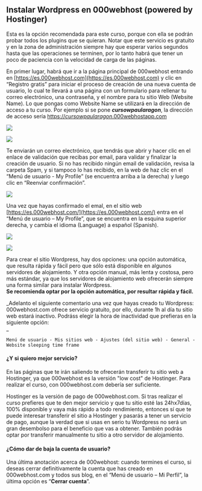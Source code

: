 ## Instalar Wordpress en 000webhost \(powered by Hostinger\)

Esta es la opción recomendada para este curso, porque con ella se podrán probar todos los plugins que se quieran. Notar que este servicio es gratuito y en la zona de administración siempre hay que esperar varios segundos hasta que las operaciones se terminen, por lo tanto habrá que tener un poco de paciencia con la velocidad de carga de las páginas.

En primer lugar, habrá que ir a la página principal de 000webhost entrando en [https://es.000webhost.com](https://es.000webhost.com) y clic en “Registro gratis” para iniciar el proceso de creación de una nueva cuenta de usuario, lo cual te llevará a una página con un formulario para rellenar tu correo electrónico, una contraseña, y el nombre para tu sitio Web \(Website Name\). Lo que pongas como Website Name se utilizará en la dirección de acceso a tu curso. Por ejemplo si se pone _**cursowpaularagon**_, la dirección de acceso sería [https://_cursowpaularagon_.000webhostapp.com](https://cursowpaularagon.000webhostapp.com)

![](https://catedu.github.io/atrevete-con-wordpress/assets/hosting0-alta.png)

![](https://catedu.github.io/atrevete-con-wordpress/assets/hosting1-bienvenida.png)

Te enviarán un correo electrónico, que tendrás que abrir y hacer clic en el enlace de validación que recibas por email, para validar y finalizar la creación de usuario. Si no has recibido ningún email de validación, revisa la carpeta Spam, y si tampoco lo has recibido, en la web de haz clic en el “Menú de usuario - My Profile” \(se encuentra arriba a la derecha\) y luego clic en “Reenviar confirmación”.

![](https://catedu.github.io/atrevete-con-wordpress/assets/hosting2-email.png)

Una vez que hayas confirmado el emal, en el sitio web [https://es.000webhost.com/](https://es.000webhost.com/) entra en el “Menú de usuario – My Profile”, que se encuentra en la esquina superior derecha, y cambia el idioma \(Language\) a español \(Spanish\).

![](https://catedu.github.io/atrevete-con-wordpress/assets/hosting3-myprofile.png)

![](https://catedu.github.io/atrevete-con-wordpress/assets/hosting4-es-es.png)

Para crear el sitio Wordpress, hay dos opciones: una opción automática, que resulta rápida y fácil pero que sólo está disponible en algunos servidores de alojamiento. Y otra opción manual, más lenta y costosa, pero más estándar, ya que los servidores de alojamiento web ofrecerán siempre una forma similar para instalar Wordpress.  
**Se recomienda optar por la opción automática, por resultar rápida y fácil.**

_Adelanto el siguiente comentario una vez que hayas creado tu Wordpress: 000webhost.com ofrece servicio gratuito, por ello, durante 1h al día tu sitio web estará inactivo. Podráss elegir la hora de inactividad que prefieras en la siguiente opción:        
_

```
Menú de usuario - Mis sitios web - Ajustes (del sitio web) - General - Website sleeping time frame
```

#### ¿Y si quiero mejor servicio?

En las páginas que te irán saliendo te ofrecerán transferir tu sitio web a Hostinger, ya que 000webhost es la versión "low cost" de Hostinger. Para realizar el curso, con 000webhost.com debería ser suficiente.

Hostinger es la versión de pago de 000webhost.com. Si tras realizar el curso prefieres que te den mejor servicio y que tu sitio esté las 24hx7días, 100% disponible y vaya más rápido a todo rendimiento, entonces sí que te puede interesar transferir el sitio a Hostinger y pasarás a tener un servicio de pago, aunque la verdad que si usas en serio tu Wordpress no será un gran desembolso para el beneficio que vas a obtener. También podrás optar por transferir manualmente tu sitio a otro servidor de alojamiento.

#### ¿Cómo dar de baja la cuenta de usuario?

Una última anotación acerca de 000webhost: cuando termines el curso, si deseas cerrar definitivamente la cuenta que has creado en 000webhost.com y todos sus blog, en el “Menú de usuario – Mi Perfil”, la última opción es “**Cerrar cuenta**”.

